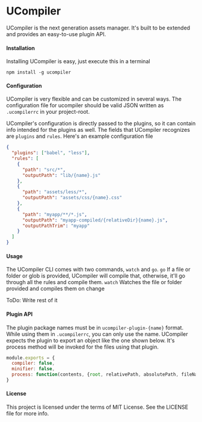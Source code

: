 UCompiler
=========

UCompiler is the next generation assets manager. It's built to be extended and provides an easy-to-use plugin API.

#### Installation

Installing UCompiler is easy, just execute this in a terminal
```
npm install -g ucompiler
```

#### Configuration

UCompiler is very flexible and can be customized in several ways. The configuration file for ucompiler should be valid JSON written as `.ucompilerrc` in your project-root.

UCompiler's configuration is directly passed to the plugins, so it can contain info intended for the plugins as well.
The fields that UCompiler recognizes are `plugins` and `rules`.
Here's an example configuration file

```json
{
  "plugins": ["babel", "less"],
  "rules": [
    {
      "path": "src/*",
      "outputPath": "lib/{name}.js"
    },
    {
      "path": "assets/less/*",
      "outputPath": "assets/css/{name}.css"
    },
    {
      "path": "myapp/**/*.js",
      "outputPath": "myapp-compiled/{relativeDir}{name}.js",
      "outputPathTrim": "myapp"
    }
  ]
}
```

#### Usage

The UCompiler CLI comes with two commands, `watch` and `go`.
`go` If a file or folder or glob is provided, UCompiler will compile that, otherwise, it'll go through all the rules and compile them.
`watch` Watches the file or folder provided and compiles them on change

ToDo: Write rest of it

#### Plugin API

The plugin package names must be in `ucompiler-plugin-{name}` format. While using them in `.ucompilerrc`, you can only use the name.
UCompiler expects the plugin to export an object like the one shown below. It's process method will be invoked for the files using that plugin.

```js
module.exports = {
  compiler: false,
  minifier: false,
  process: function(contents, {root, relativePath, absolutePath, fileName}, {state, config}): String | Promise<String>
}
```

#### License

This project is licensed under the terms of MIT License. See the LICENSE file for more info.
